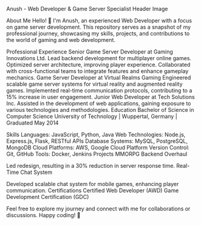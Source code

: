Anush - Web Developer & Game Server Specialist
Header Image

About Me
Hello! 👋 I'm Anush, an experienced Web Developer with a focus on game server development. This repository serves as a snapshot of my professional journey, showcasing my skills, projects, and contributions to the world of gaming and web development.

Professional Experience
Senior Game Server Developer at Gaming Innovations Ltd.
Lead backend development for multiplayer online games.
Optimized server architecture, improving player experience.
Collaborated with cross-functional teams to integrate features and enhance gameplay mechanics.
Game Server Developer at Virtual Realms Gaming
Engineered scalable game server systems for virtual reality and augmented reality games.
Implemented real-time communication protocols, contributing to a 15% increase in user engagement.
Junior Web Developer at Tech Solutions Inc.
Assisted in the development of web applications, gaining exposure to various technologies and methodologies.
Education
Bachelor of Science in Computer Science
University of Technology | Wuppertal, Germany | Graduated May 2014

Skills
Languages: JavaScript, Python, Java
Web Technologies: Node.js, Express.js, Flask, RESTful APIs
Database Systems: MySQL, PostgreSQL, MongoDB
Cloud Platforms: AWS, Google Cloud Platform
Version Control: Git, GitHub
Tools: Docker, Jenkins
Projects
MMORPG Backend Overhaul

Led redesign, resulting in a 30% reduction in server response time.
Real-Time Chat System

Developed scalable chat system for mobile games, enhancing player communication.
Certifications
Certified Web Developer (AWD)
Game Development Certification (GDC)

Feel free to explore my journey and connect with me for collaborations or discussions. Happy coding! 🚀
